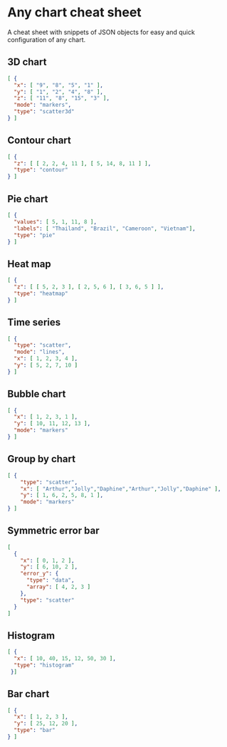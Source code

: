 # Any chart cheat sheet
A cheat sheet with snippets of JSON objects for easy and quick configuration of any chart.

## 3D chart
``` json
[ {
  "x": [ "9", "8", "5", "1" ],
  "y": [ "1", "2", "4", "8" ], 
  "z": [ "11", "8", "15", "3" ],
  "mode": "markers",
  "type": "scatter3d"
} ]
```

## Contour chart
``` json
[ {
  "z": [ [ 2, 2, 4, 11 ], [ 5, 14, 8, 11 ] ],
  "type": "contour"
} ]
```

## Pie chart
``` json
[ {
  "values": [ 5, 1, 11, 8 ],
  "labels": [ "Thailand", "Brazil", "Cameroon", "Vietnam"],
  "type": "pie"
} ]
```

## Heat map
``` json
[ {
  "z": [ [ 5, 2, 3 ], [ 2, 5, 6 ], [ 3, 6, 5 ] ],
  "type": "heatmap"
} ]
```

## Time series
``` json
[ {
  "type": "scatter",
  "mode": "lines",
  "x": [ 1, 2, 3, 4 ],
  "y": [ 5, 2, 7, 10 ]
} ]
```

## Bubble chart
``` json
[ {
  "x": [ 1, 2, 3, 1 ],
  "y": [ 10, 11, 12, 13 ],
  "mode": "markers"
} ]
```

## Group by chart
``` json
[ {
    "type": "scatter",
    "x": [ "Arthur","Jolly","Daphine","Arthur","Jolly","Daphine" ],
    "y": [ 1, 6, 2, 5, 8, 1 ],
    "mode": "markers"
} ]
```

## Symmetric error bar
``` json
[
  {
    "x": [ 0, 1, 2 ],
    "y": [ 6, 10, 2 ],
    "error_y": {
      "type": "data",
      "array": [ 4, 2, 3 ]
    },
    "type": "scatter"
  }
]
```

## Histogram
``` json
[ {
  "x": [ 10, 40, 15, 12, 50, 30 ],
  "type": "histogram"
 }]
```

## Bar chart
``` json
[ {
  "x": [ 1, 2, 3 ],
  "y": [ 25, 12, 20 ],
  "type": "bar"
} ]
```

